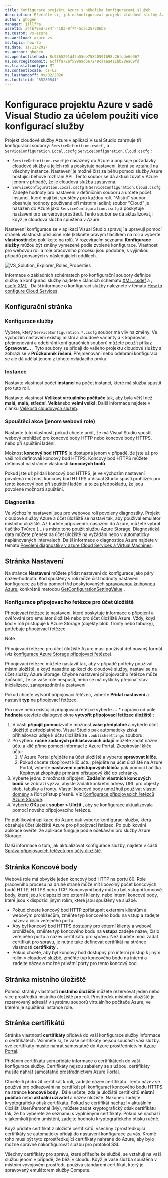 ```yaml
---
title: Konfigurace projektu Azure s několika konfiguracemi služeb
description: Přečtěte si, jak nakonfigurovat projekt cloudové služby Azure změnou souborů ServiceDefinition. csdef, ServiceConfiguration. Local. cscfg a ServiceConfiguration. Cloud. cscfg.
author: ghogen
manager: jillfra
assetId: a4fb79ed-384f-4183-9f74-5cac257206b9
ms.custom: vs-azure
ms.workload: azure-vs
ms.topic: how-to
ms.date: 11/11/2017
ms.author: ghogen
ms.openlocfilehash: 8c9f65291d43a55ee75840591698c26fdde6e967
ms.sourcegitcommit: 6cfffa72af599a9d667249caaaa411bb28ea69fd
ms.translationtype: MT
ms.contentlocale: cs-CZ
ms.lasthandoff: 09/02/2020
ms.locfileid: "85280541"
---
```

# <a name="configuring-your-azure-project-in-visual-studio-to-use-multiple-service-configurations"></a>Konfigurace projektu Azure v sadě Visual Studio za účelem použití více konfigurací služby

Projekt cloudové služby Azure v aplikaci Visual Studio zahrnuje tři konfigurační soubory: `ServiceDefinition.csdef` , a `ServiceConfiguration.Local.cscfg` `ServiceConfiguration.Cloud.cscfg` :

- `ServiceDefinition.csdef` je nasazený do Azure a popisuje požadavky cloudové služby a jejích rolí a poskytuje nastavení, která se vztahují na všechny instance. Nastavení je možné číst za běhu pomocí služby Azure hostující běhové rozhraní API. Tento soubor se dá aktualizovat v Azure jenom v případě, že je cloudová služba zastavená.
- `ServiceConfiguration.Local.cscfg` a `ServiceConfiguration.Cloud.cscfg` Zadejte hodnoty pro nastavení v definičním souboru a určete počet instancí, které mají být spuštěny pro každou roli. "Místní" soubor obsahuje hodnoty používané při místním ladění; soubor "Cloud" je nasazen do Azure jako `ServiceConfiguration.cscfg` a poskytuje nastavení pro serverové prostředí. Tento soubor se dá aktualizovat, i když je cloudová služba spuštěná v Azure.

Nastavení konfigurace se v aplikaci Visual Studio spravují a upravují pomocí stránek vlastností příslušné role (klikněte pravým tlačítkem na roli a vyberte **vlastnosti**nebo poklikejte na roli). V rozevíracím seznamu **Konfigurace služby** můžou být změny vymezené podle zvolené konfigurace. Vlastnosti pro webovou roli a role pracovního procesu jsou podobné, s výjimkou případů popsaných v následujících oddílech.

![VS_Solution_Explorer_Roles_Properties](./media/vs-azure-tools-multiple-services-project-configurations/IC784076.png)

Informace o základních schématech pro konfigurační soubory definice služby a konfiguraci služby najdete v článcích schématu [XML. csdef](/azure/cloud-services/schema-csdef-file) a [. cscfg XML](/azure/cloud-services/schema-cscfg-file) . Další informace o konfiguraci služby naleznete v tématu [How to configure Cloud Services](/azure/cloud-services/cloud-services-how-to-configure-portal).

## <a name="configuration-page"></a>Konfigurační stránka

### <a name="service-configuration"></a>Konfigurace služby

Vybere, který `ServiceConfiguration.*.cscfg` soubor má vliv na změny. Ve výchozím nastavení existují místní a cloudové varianty a k kopírování, přejmenování a odebírání konfiguračních souborů můžete použít příkaz **Spravovat...** . Tyto soubory se přidají do vašeho projektu cloudové služby a zobrazí se v **Průzkumník řešení**. Přejmenování nebo odebrání konfigurací se ale dá udělat jenom z tohoto ovládacího prvku.

### <a name="instances"></a>Instance

Nastavte vlastnost počet **instancí** na počet instancí, které má služba spustit pro tuto roli.

Nastavte vlastnost **Velikost virtuálního počítače** tak, aby byla větší než **malá**, **malá**, **střední**, **Velká**nebo **velmi velká**.  Další informace najdete v článku [Velikosti cloudových služeb](/azure/cloud-services/cloud-services-sizes-specs).

### <a name="startup-action-web-role-only"></a>Spouštěcí akce (jenom webová role)

Nastavte tuto vlastnost, pokud chcete určit, že má Visual Studio spustit webový prohlížeč pro koncové body HTTP nebo koncové body HTTPS, nebo při spuštění ladění.

Možnost **koncový bod HTTPS** je dostupná jenom v případě, že jste už pro vaši roli definovali koncový bod HTTPS. Koncový bod HTTPS můžete definovat na stránce vlastností **koncových bodů** .

Pokud jste už přidali koncový bod HTTPS, je ve výchozím nastavení povolená možnost koncový bod HTTPS a Visual Studio spustí prohlížeč pro tento koncový bod při spuštění ladění, a to za předpokladu, že jsou povolené možnosti spuštění.

### <a name="diagnostics"></a>Diagnostika

Ve výchozím nastavení jsou pro webovou roli povoleny diagnostiky. Projekt cloudové služby Azure a účet úložiště se nastaví tak, aby používal emulátor místního úložiště. Až budete připraveni k nasazení do Azure, můžete vybrat tlačítko Tvůrce (**...**) a místo toho použít službu Azure Storage. Diagnostická data můžete přenést na účet úložiště na vyžádání nebo v automaticky naplánovaných intervalech. Další informace o diagnostice Azure najdete v tématu [Povolení diagnostiky v azure Cloud Services a Virtual Machines](/azure/cloud-services/cloud-services-dotnet-diagnostics).

## <a name="settings-page"></a>Stránka Nastavení

Na stránce **Nastavení** můžete přidat nastavení do konfigurace jako páry název-hodnota. Kód spuštěný v roli může číst hodnoty nastavení konfigurace za běhu pomocí tříd poskytovaných [spravovanou knihovnou Azure](/previous-versions/azure/dn602775(v=azure.11)), konkrétně metodou [GetConfigurationSettingValue](/previous-versions/azure/reference/ee772857(v=azure.100)) .

### <a name="configuring-a-connection-string-for-a-storage-account"></a>Konfigurace připojovacího řetězce pro účet úložiště

Připojovací řetězec je nastavení, které poskytuje informace o připojení a ověřování pro emulátor úložiště nebo pro účet úložiště Azure. Vždy, když kód v roli přistupuje k Azure Storage (objekty blob, fronty nebo tabulky), potřebuje připojovací řetězec.

> [!Note]
> Připojovací řetězec pro účet úložiště Azure musí používat definovaný formát (viz [konfigurace Azure Storage připojovací řetězce](/azure/storage/common/storage-configure-connection-string)).

Připojovací řetězec můžete nastavit tak, aby v případě potřeby používal místní úložiště, a když nasadíte aplikaci do cloudové služby, nastaví se na účet služby Azure Storage. Chybné nastavení připojovacího řetězce může způsobit, že se vaše role nespustí, nebo se má cyklicky přepínat stav inicializace, zaneprázdnění a zastavení.

Pokud chcete vytvořit připojovací řetězec, vyberte **Přidat nastavení** a nastavit **typ** na připojovací řetězec.

Pro nové nebo existující připojovací řetězce vyberte **...** * napravo od pole **hodnota** otevřete dialogové okno **vytvořit připojovací řetězec úložiště** :

1. V části **připojit pomocí**zvolte možnost **vaše předplatné** a vyberte účet úložiště z předplatného. Visual Studio pak automaticky získá přihlašovací údaje k účtu úložiště ze `.publishsettings` souboru.
1. Po výběru **ručně zadaných přihlašovacích údajů** můžete zadat název účtu a klíč přímo pomocí informací z Azure Portal. Zkopírování klíče účtu:
    1. V Azure Portal přejděte na účet úložiště a vyberte **spravovat klíče**.
    1. Pokud chcete zkopírovat klíč účtu, přejděte na účet úložiště na Azure Portal, vyberte **nastavení > přístupových klíčů**a pak pomocí tlačítka Kopírovat zkopírujte primární přístupový klíč do schránky.
1. Vyberte jednu z možností připojení. **Zadáním vlastních koncových bodů** se zobrazí výzva, abyste zadali konkrétní adresy URL pro objekty blob, tabulky a fronty. Vlastní koncové body umožňují používat [vlastní domény](/azure/storage/blobs/storage-custom-domain-name) a řídit přístup přesně. Viz [Konfigurace připojovacích řetězců Azure Storage](/azure/storage/common/storage-configure-connection-string).
1. Vyberte **OK**a pak **soubor > Uložit** , aby se konfigurace aktualizovala pomocí nového připojovacího řetězce.

Po publikování aplikace do Azure pak vyberte konfiguraci služby, která obsahuje účet úložiště Azure pro připojovací řetězec. Po publikování aplikace ověřte, že aplikace funguje podle očekávání pro služby Azure Storage.

Další informace o tom, jak aktualizovat konfigurace služby, najdete v části [Správa připojovacích řetězců pro účty úložiště](vs-azure-tools-configure-roles-for-cloud-service.md#manage-connection-strings-for-storage-accounts).

## <a name="endpoints-page"></a>Stránka Koncové body

Webová role má obvykle jeden koncový bod HTTP na portu 80. Role pracovního procesu na druhé straně může mít libovolný počet koncových bodů HTTP, HTTPS nebo TCP. Koncovými body můžou být vstupní koncové body, které jsou k dispozici pro externí klienty, nebo interní koncové body, které jsou k dispozici jiným rolím, které jsou spuštěny ve službě.

- Pokud chcete koncový bod HTTP zpřístupnit externím klientům a webovým prohlížečům, změňte typ koncového bodu na vstup a zadejte název a číslo veřejného portu.
- Aby byl koncový bod HTTPS dostupný pro externí klienty a webové prohlížeče, změňte typ koncového bodu na **vstup**a zadejte název, číslo veřejného portu a název certifikátu pro správu. Než budete moci zadat certifikát pro správu, je nutné také definovat certifikát na stránce vlastností **certifikáty** .
- Pokud chcete, aby byl koncový bod dostupný pro interní přístup k jiným rolím v cloudové službě, změňte typ koncového bodu na interní a zadejte název a možné privátní porty pro tento koncový bod.

## <a name="local-storage-page"></a>Stránka místního úložiště

Pomocí stránky vlastností **místního úložiště** můžete rezervovat jeden nebo více prostředků místního úložiště pro roli. Prostředek místního úložiště je rezervovaný adresář v systému souborů virtuálního počítače Azure, ve kterém je spuštěná instance role.

## <a name="certificates-page"></a>Stránka certifikátů

Stránka vlastností **certifikáty** přidává do vaší konfigurace služby informace o certifikátech. Všimněte si, že vaše certifikáty nejsou součástí vaší služby. své certifikáty musíte nahrát samostatně do Azure prostřednictvím [Azure Portal](https://portal.azure.com).

Přidáním certifikátu sem přidáte informace o certifikátech do vaší konfigurace služby. Certifikáty nejsou zabaleny se službou. certifikáty musíte nahrát samostatně prostřednictvím Azure Portal.

Chcete-li přidružit certifikát k roli, zadejte název certifikátu. Tento název se používá pro odkazování na certifikát při konfiguraci koncového bodu HTTPS na stránce **koncové body** . Dále určete, zda je úložiště certifikátů **místní počítač** nebo **aktuální uživatel** a název úložiště. Nakonec zadejte kryptografický otisk certifikátu. Pokud se certifikát nachází v aktuálním úložišti User\Personal (My), můžete zadat kryptografický otisk certifikátu tak, že ho vyberete ze seznamu s vyplněnými certifikáty. Pokud se nachází v jakémkoli jiném umístění, zadejte hodnotu kryptografického otisku ručně.

Když přidáte certifikát z úložiště certifikátů, všechny zprostředkující certifikáty se automaticky přidají do nastavení konfigurace za vás. Kromě toho musí být tyto zprostředkující certifikáty nahrané do Azure, aby bylo možné správně nakonfigurovat službu pro protokol SSL.

Všechny certifikáty pro správu, které přiřadíte ke službě, se vztahují na vaši službu jenom v případě, že běží v cloudu. Když je vaše služba spuštěná v místním vývojovém prostředí, používá standardní certifikát, který je spravovaný emulátorem služby Compute.
